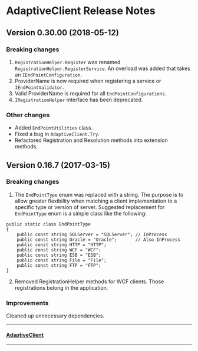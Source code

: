 # AdaptiveClient Release Notes

## Version 0.30.00 (2018-05-12)
### Breaking changes

1. `RegistrationHelper.Register` was renamed `RegistrationHelper.RegisterService`.  An overload was added that takes an `IEndPointConfiguration`.
2. ProviderName is now required when registering a service or `IEndPointValidator`. 
3. Valid ProviderName is required for all `EndPointConfigurations`.
4. `IRegistrationHelper` interface has been deprecated.

### Other changes
* Added `EndPointUtilities` class.
* Fixed a bug in `AdaptiveClient.Try`.
* Refactored Registration and Resolution methods into extension methods.


## Version 0.16.7 (2017-03-15)
### Breaking changes

1. The `EndPointType` enum was replaced with a string.  The purpose is to allow greater flexibility when matching a client implementation to a specific type or version of server.  Suggested replacement for `EndPointType` enum is a simple class like the following:

```
public static class EndPointType
{
    public const string SQLServer = "SQLServer"; // InProcess
    public const string Oracle = "Oracle";       // Also InProcess
    public const string HTTP = "HTTP";
    public const string WCF = "WCF";
    public const string ESB = "ESB";
    public const string File = "File";
    public const string FTP = "FTP";
}
```

2. Removed RegistrationHelper methods for WCF clients.  Those registrations belong in the application.

### Improvements
Cleaned up unnecessary dependencies.

---
#### [AdaptiveClient](https://github.com/leaderanalytics/AdaptiveClient)

---

